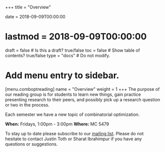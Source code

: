 +++
title = "Overview"

date = 2018-09-09T00:00:00
# lastmod = 2018-09-09T00:00:00

draft = false  # Is this a draft? true/false
toc = false  # Show table of contents? true/false
type = "docs"  # Do not modify.

# Add menu entry to sidebar.
[menu.comboptreading]
  name = "Overview"
  weight = 1
+++
The purpose of our reading group is for students to learn new things, gain practice presenting research to their peers, and possibly pick up a research question or two in the process.

Each semester we have a new topic of combinatorial optimization.

**When:** Fridays, 1:00pm - 3:00pm
**Where:** MC 5479

To stay up to date please subscribe to our [mailing list](https://lists.uwaterloo.ca/mailman/listinfo/comboptreading). Please do not hesitate to contact Justin Toth or Sharat Ibrahimpur if you have any questions or suggestions.
